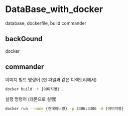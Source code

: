 # DataBase_with_docker
database, dockerfile, build commander

## backGound
docker

## commander
이미지 빌드 명령어 (현 파일과 같은 디렉토리에서)
```bash
docker build -t {이미지명} .
```

실행 명령어 (데몬으로 실행)
```bash
docker run --name {컨테이너명} -p 3306:3306 -d {이미지명}
```
